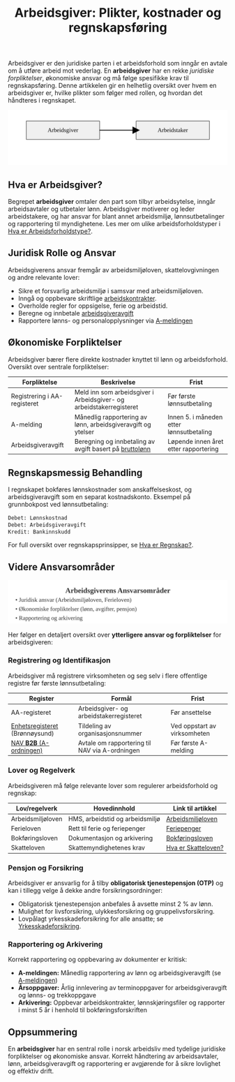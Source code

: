 ﻿---
title: "Arbeidsgiver: Plikter, kostnader og regnskapsføring"
seoTitle: "Arbeidsgiver | Plikter, arbeidsgiveravgift og rapportering"
description: "Arbeidsgiver er den juridiske parten i et arbeidsforhold og har ansvar for arbeidsmiljø, arbeidsavtaler, lønn, arbeidsgiveravgift og rapportering via A-meldingen. Denne guiden gir en praktisk oversikt over krav, frister og regnskapsføring."
summary: "Kort og nyttig oversikt for arbeidsgivere: plikter, avgifter, frister og bokføring."
---

Arbeidsgiver er den juridiske parten i et arbeidsforhold som inngår en avtale om å utføre arbeid mot vederlag. En **arbeidsgiver** har en rekke *juridiske forpliktelser*, økonomiske ansvar og må følge spesifikke krav til regnskapsføring. Denne artikkelen gir en helhetlig oversikt over hvem en arbeidsgiver er, hvilke plikter som følger med rollen, og hvordan det håndteres i regnskapet.

![Arbeidsgiver Roller](arbeidsgiver-roller.svg)

## Hva er Arbeidsgiver?

Begrepet **arbeidsgiver** omtaler den part som tilbyr arbeidsytelse, inngår arbeidsavtaler og utbetaler lønn. Arbeidsgiver motiverer og leder arbeidstakere, og har ansvar for blant annet arbeidsmiljø, lønnsutbetalinger og rapportering til myndighetene. Les mer om ulike arbeidsforholdstyper i [Hva er Arbeidsforholdstype?](/blogs/regnskap/hva-er-arbeidsforholdstype "Hva er Arbeidsforholdstype?").

## Juridisk Rolle og Ansvar

Arbeidsgiverens ansvar fremgår av arbeidsmiljøloven, skattelovgivningen og andre relevante lover:

* Sikre et forsvarlig arbeidsmiljø i samsvar med arbeidsmiljøloven.
* Inngå og oppbevare skriftlige [arbeidskontrakter](/blogs/regnskap/arbeidskontrakten "Arbeidskontrakten").
* Overholde regler for oppsigelse, ferie og arbeidstid.
* Beregne og innbetale [arbeidsgiveravgift](/blogs/regnskap/hva-er-arbeidsgiveravgift "Hva er Arbeidsgiveravgift?")
* Rapportere lønns- og personalopplysninger via [A-meldingen](/blogs/regnskap/hva-er-a-melding "Hva er a-melding?")

## Økonomiske Forpliktelser

Arbeidsgiver bærer flere direkte kostnader knyttet til lønn og arbeidsforhold. Oversikt over sentrale forpliktelser:

| Forpliktelse                | Beskrivelse                                                   | Frist                                        |
|-----------------------------|---------------------------------------------------------------|----------------------------------------------|
| Registrering i AA-registeret| Meld inn som arbeidsgiver i Arbeidsgiver- og arbeidstakerregisteret | Før første lønnsutbetaling                   |
| A-melding                   | Månedlig rapportering av lønn, arbeidsgiveravgift og ytelser   | Innen 5. i måneden etter lønnsutbetaling      |
| Arbeidsgiveravgift          | Beregning og innbetaling av avgift basert på [bruttolønn](/blogs/regnskap/hva-er-bruttolonn "Hva er Bruttolønn? Definisjon, Beregning og Praktisk Anvendelse")       | Løpende innen året etter rapportering        |

## Regnskapsmessig Behandling

I regnskapet bokføres lønnskostnader som anskaffelseskost, og arbeidsgiveravgift som en separat kostnadskonto. Eksempel på grunnbokpost ved lønnsutbetaling:

```plaintext
Debet: Lønnskostnad
Debet: Arbeidsgiveravgift
Kredit: Bankinnskudd
```

For full oversikt over regnskapsprinsipper, se [Hva er Regnskap?](/blogs/regnskap/hva-er-regnskap "Hva er regnskap?").

## Videre Ansvarsområder

![Arbeidsgiverens Ansvarsområder](arbeidsgiver-ansvarsomraader.svg)

Her følger en detaljert oversikt over **ytterligere ansvar og forpliktelser** for arbeidsgiveren:

### Registrering og Identifikasjon

Arbeidsgiver må registrere virksomheten og seg selv i flere offentlige registre før første lønnsutbetaling:

| Register                       | Formål                                  | Frist                         |
|-------------------------------|-----------------------------------------|-------------------------------|
| AA-registeret                  | Arbeidsgiver- og arbeidstakerregisteret | Før ansettelse                |
| [Enhetsregisteret](/blogs/regnskap/hva-er-enhetsregisteret "Hva er Enhetsregisteret?") (Brønnøysund) | Tildeling av organisasjonsnummer        | Ved oppstart av virksomheten  |
| [NAV **B2B** (A-ordningen)](/blogs/regnskap/hva-er-b2b "Hva er B2B? Komplett Guide til Business-to-Business i Norsk Regnskap") | Avtale om rapportering til NAV via A-ordningen | Før første A-melding   |

### Lover og Regelverk

Arbeidsgiveren må følge relevante lover som regulerer arbeidsforhold og regnskap:

| Lov/regelverk           | Hovedinnhold                     | Link til artikkel                                                                 |
|-------------------------|----------------------------------|----------------------------------------------------------------------------------|
| Arbeidsmiljøloven       | HMS, arbeidstid og arbeidsmiljø  | [Arbeidsmiljøloven](/blogs/regnskap/hva-er-arbeidsmiljoloven "Arbeidsmiljøloven - Guide til Arbeidsrettslige Forpliktelser") |
| Ferieloven              | Rett til ferie og feriepenger     | [Feriepenger](/blogs/regnskap/hva-er-feriepenger "Hva er Feriepenger i Regnskap? Beregning, Regnskapsføring og Praktiske Eksempler") |
| Bokføringsloven         | Dokumentasjon og arkivering       | [Bokføringsloven](/blogs/regnskap/hva-er-bokforingsloven "Hva er Bokføringsloven? Komplett Guide til Norsk Bokføringslovgivning") |
| Skatteloven             | Skattemyndighetenes krav          | [Hva er Skatteloven?](/blogs/regnskap/hva-er-skatteloven "Hva er Skatteloven? Komplett Guide til Norsk Skattelovgivning") |

### Pensjon og Forsikring

Arbeidsgiver er ansvarlig for å tilby **obligatorisk tjenestepensjon (OTP)** og kan i tillegg velge å dekke andre forsikringsordninger:

- Obligatorisk tjenestepensjon anbefales å avsette minst 2 % av lønn.
- Mulighet for livsforsikring, ulykkesforsikring og gruppelivsforsikring.
- Lovpålagt yrkesskadeforsikring for alle ansatte; se [Yrkesskadeforsikring](/blogs/regnskap/yrkesskadeforsikring "Yrkesskadeforsikring “ Guide til Yrkesskadeforsikring for Norske Virksomheter").

### Rapportering og Arkivering

Korrekt rapportering og oppbevaring av dokumenter er kritisk:

- **A-meldingen:** Månedlig rapportering av lønn og arbeidsgiveravgift (se [A-meldingen](/blogs/regnskap/hva-er-a-melding "Hva er a-melding?"))
- **Årsoppgaver:** Årlig innlevering av terminoppgaver for arbeidsgiveravgift og lønns- og trekkoppgave
- **Arkivering:** Oppbevar arbeidskontrakter, lønnskjøringsfiler og rapporter i minst 5 år i henhold til bokføringsforskriften

## Oppsummering

En **arbeidsgiver** har en sentral rolle i norsk arbeidsliv med tydelige juridiske forpliktelser og økonomiske ansvar. Korrekt håndtering av arbeidsavtaler, lønn, arbeidsgiveravgift og rapportering er avgjørende for å sikre lovlighet og effektiv drift.











